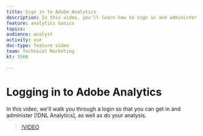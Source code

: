```yaml
---
title: Sign in to Adobe Analytics
description: In this video, you'll learn how to sign in and administer Analytics and begin your analysis.
feature: analytics basics
topics: 
audience: analyst
activity: use
doc-type: feature video
team: Technical Marketing
kt: 3566

---
```


# Logging in to Adobe Analytics

In this video, we'll walk you through a login so that you can get in and administer [!DNL Analytics], as well as do your analysis.

>[!VIDEO](https://video.tv.adobe.com/v/28771/?quality=12)
